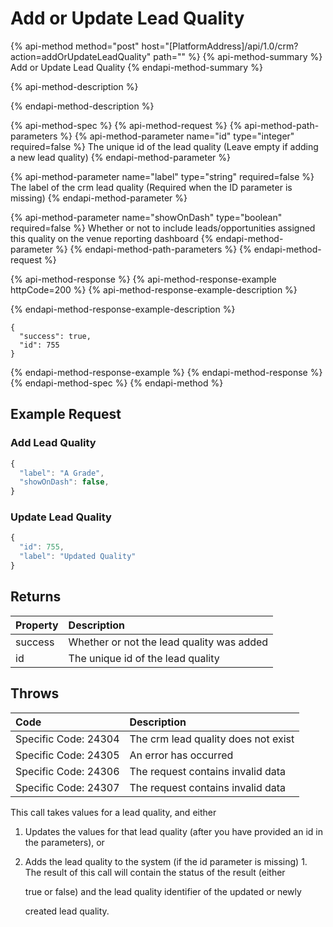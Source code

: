 # Add or Update Lead Quality

{% api-method method="post" host="\[PlatformAddress\]/api/1.0/crm?action=addOrUpdateLeadQuality" path="" %}
{% api-method-summary %}
Add or Update Lead Quality
{% endapi-method-summary %}

{% api-method-description %}

{% endapi-method-description %}

{% api-method-spec %}
{% api-method-request %}
{% api-method-path-parameters %}
{% api-method-parameter name="id" type="integer" required=false %}
The unique id of the lead quality
\(Leave empty if adding a new lead quality\)
{% endapi-method-parameter %}

{% api-method-parameter name="label" type="string" required=false %}
The label of the crm lead quality
\(Required when the ID parameter is missing\)
{% endapi-method-parameter %}

{% api-method-parameter name="showOnDash" type="boolean" required=false %}
Whether or not to include leads/opportunities assigned this quality on the venue reporting dashboard
{% endapi-method-parameter %}
{% endapi-method-path-parameters %}
{% endapi-method-request %}

{% api-method-response %}
{% api-method-response-example httpCode=200 %}
{% api-method-response-example-description %}

{% endapi-method-response-example-description %}

```text
{
  "success": true,
  "id": 755
}
```
{% endapi-method-response-example %}
{% endapi-method-response %}
{% endapi-method-spec %}
{% endapi-method %}

## Example Request

### Add Lead Quality

```javascript
{
  "label": "A Grade",
  "showOnDash": false,
}
```

### Update Lead Quality

```javascript
{
  "id": 755,
  "label": "Updated Quality"
}
```

## Returns

| Property | Description |
| :--- | :--- |
| success | Whether or not the lead quality was added |
| id | The unique id of the lead quality |

## Throws

| Code | Description |
| :--- | :--- |
| Specific Code: 24304 | The crm lead quality does not exist |
| Specific Code: 24305 | An error has occurred |
| Specific Code: 24306 | The request contains invalid data |
| Specific Code: 24307 | The request contains invalid data |

This call takes values for a lead quality, and either

1. Updates the values for that lead quality \(after  you have provided an id in the parameters\), or
2. Adds the lead quality to the system \(if the id parameter is missing\) 1. The result of this call will contain the status of the result \(either

   true or false\) and the lead quality identifier of the updated or newly

   created lead quality.

